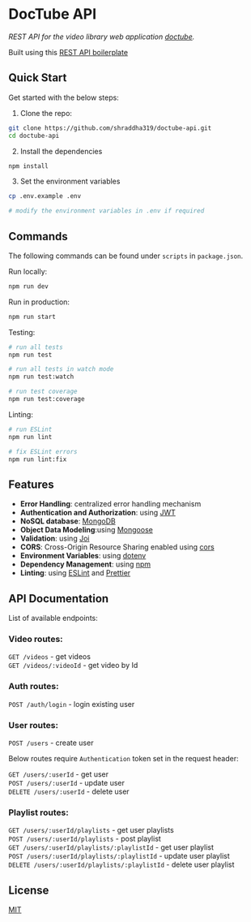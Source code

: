 # DocTube API

_REST API for the video library web application [doctube](https://github.com/shraddha319/doctube)._

Built using this [REST API boilerplate](https://github.com/shraddha319/REST-API-boilerplate)

## Quick Start

Get started with the below steps:

1. Clone the repo:

```bash
git clone https://github.com/shraddha319/doctube-api.git
cd doctube-api
```

2. Install the dependencies

```bash
npm install
```

3. Set the environment variables

```bash
cp .env.example .env

# modify the environment variables in .env if required
```

## Commands

The following commands can be found under `scripts` in `package.json`.

Run locally:

```bash
npm run dev
```

Run in production:

```bash
npm run start
```

Testing:

```bash
# run all tests
npm run test

# run all tests in watch mode
npm run test:watch

# run test coverage
npm run test:coverage
```

Linting:

```bash
# run ESLint
npm run lint

# fix ESLint errors
npm run lint:fix
```

## Features

- **Error Handling**: centralized error handling mechanism
- **Authentication and Authorization**: using [JWT](https://jwt.io)
- **NoSQL database**: [MongoDB](https://www.mongodb.com)
- **Object Data Modeling**:using [Mongoose](https://mongoosejs.com)
- **Validation**: using [Joi](https://github.com/sideway/joi)
- **CORS**: Cross-Origin Resource Sharing enabled using [cors](https://github.com/expressjs/cors)
- **Environment Variables**: using [dotenv](https://github.com/motdotla/dotenv)
- **Dependency Management**: using [npm](https://www.npmjs.com)
- **Linting**: using [ESLint](https://eslint.org) and [Prettier](https://prettier.io)

## API Documentation

List of available endpoints:

### Video routes:

`GET /videos` - get videos\
`GET /videos/:videoId` - get video by Id

### Auth routes:

`POST /auth/login` - login existing user

### User routes:

`POST /users` - create user

Below routes require `Authentication` token set in the request header:

`GET /users/:userId` - get user\
`POST /users/:userId` - update user\
`DELETE /users/:userId` - delete user


### Playlist routes:

`GET /users/:userId/playlists` - get user playlists\
`POST /users/:userId/playlists` - post playlist\
`GET /users/:userId/playlists/:playlistId` - get user playlist\
`POST /users/:userId/playlists/:playlistId` - update user playlist\
`DELETE /users/:userId/playlists/:playlistId` - delete user playlist


## License

[MIT](LICENSE)
